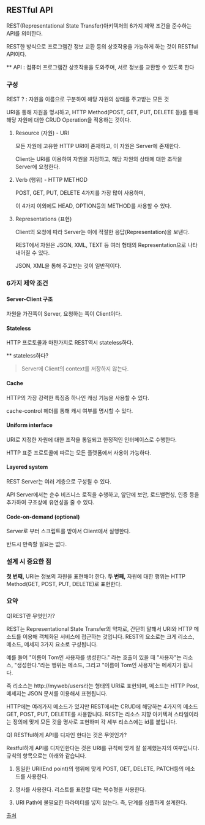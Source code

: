 ## RESTful API

REST(Representational State Transfer)아키텍처의 6가지 제약 조건을 준수하는 API를 의미한다. 

REST한 방식으로 프로그램간 정보 교환 등의 상호작용을 가능하게 하는 것이 RESTful API이다.

** API : 컴퓨터 프로그램간 상호작용을 도와주며, 서로 정보를 교환할 수 있도록 한다 

### 구성

REST ? : 자원을 이름으로 구분하여 해당 자원의 상태를 주고받는 모든 것

URI을 통해 자원을 명시하고, HTTP Method(POST, GET, PUT, DELETE 등)를 통해 해당 자원에 대한 CRUD Operation을 적용하는 것이다.

1. Resource (자원) - URI

   모든 자원에 고유한 HTTP URI이 존재하고, 이 자원은 Server에 존재한다. 

   Client는 URI를 이용하여 자원을 지정하고, 해당 자원의 상태에 대한 조작을 Server에 요청한다.

2. Verb (행위) - HTTP METHOD

   POST, GET, PUT, DELETE 4가지를 가장 많이 사용하며,

   이 4가지 이외에도 HEAD, OPTION등의 METHOD를 사용할 수 있다. 

3. Representations (표현)

   Client의 요청에 따라 Server는 이에 적절한 응답(Representation)을 보낸다.

   REST에서 자원은 JSON, XML, TEXT 등 여러 형태의 Representation으로 나타내어질 수 있다. 

   JSON, XML을 통해 주고받는 것이 일반적이다. 

### 6가지 제약 조건

#### Server-Client 구조

자원을 가진쪽이 Server, 요청하는 쪽이 Client이다. 

#### Stateless

HTTP 프로토콜과 마찬가지로 REST역시 stateless하다. 

** stateless하다? 

> Server에 Client의 context를 저장하지 않는다. 

#### Cache

HTTP의 가장 강력한 특징중 하나인 캐싱 기능을 사용할 수 있다. 

cache-control 헤더를 통해 캐시 여부를 명시할 수 있다. 

#### Uniform interface

URI로 지정한 자원에 대한 조작을 통일되고 한정적인 인터페이스로 수행한다. 

HTTP 표준 프로토콜에 따르는 모든 플랫폼에서 사용이 가능하다. 

#### Layered system 

REST Server는 여러 계층으로 구성될 수 있다. 

API Server에서는 순수 비즈니스 로직을 수행하고, 앞단에 보안, 로드밸런싱, 인증 등을 추가하여 구조상에 유연성을 줄 수 있다. 

#### Code-on-demand (optional)

Server로 부터 스크립트를 받아서 Client에서 실행한다. 

반드시 만족할 필요는 없다.

### 설계 시 중요한 점

**첫 번째,** URI는 정보의 자원을 표현해야 한다.
**두 번째,** 자원에 대한 행위는 HTTP Method(GET, POST, PUT, DELETE)로 표현한다.



### 요약 

Q)REST란 무엇인가?

REST는 Representational State Transfer의 약자로, 간단히 말해서 URI와 HTTP 메소드를 이용해 객체화된 서비스에 접근하는 것입니다. REST의 요소로는 크게 리소스, 메소드, 메세지 3가지 요소로 구성됩니다. 

예를 들어 "이름이 Tom인 사용자를 생성한다." 라는 호출이 있을 때 "사용자"는 리소스, "생성한다."라는 행위는 메소드, 그리고 "이름이 Tom인 사용자"는 메세지가 됩니다. 

즉 리소스는 http://myweb/users라는 형태의 URI로 표현되며, 메소드는 HTTP Post, 메세지는 JSON 문서를 이용해서 표현됩니다. 

HTTP에는 여러가지 메소드가 있지만 REST에서는 CRUD에 해당하는 4가지의 메소드 GET, POST, PUT, DELETE를 사용합니다. REST는 리소스 지향 아키텍쳐 스타일이라는 정의에 맞게 모든 것을 명사로 표현하며 각 세부 리소스에는 id를 붙입니다. 

Q) RESTful하게 API를 디자인 한다는 것은 무엇인가?

Restful하게 API를 디자인한다는 것은 URI를 규칙에 맞게 잘 설계했는지의 여부입니다. 규칙의 항목으로는 아래와 같습니다.

1. 동일한 URI(End point)의 행위에 맞게 POST, GET, DELETE, PATCH등의 메소드를 사용한다.

2. 명사를 사용한다. 리스트를 표현할 때는 복수형을 사용한다.
3. URI Path에 불필요한 파라미터를 넣지 않는다. 즉, 단계를 심플하게 설계한다.

[출처](https://wooaoe.tistory.com/51)

